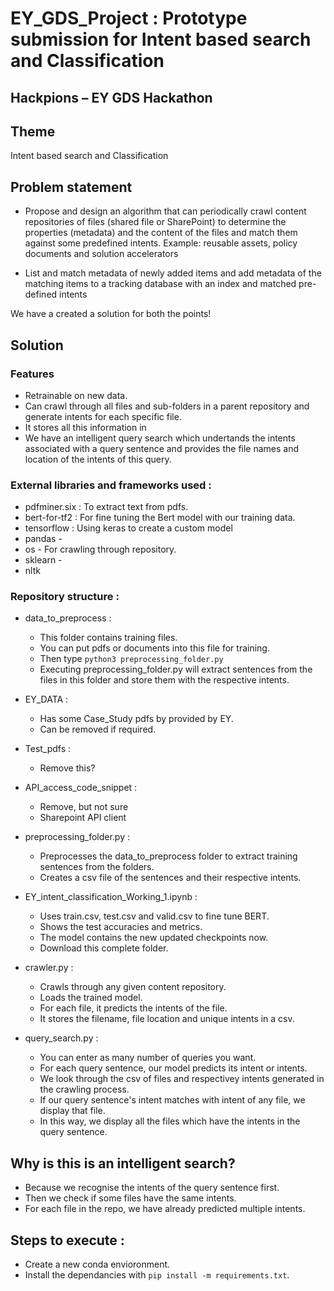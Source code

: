 # EY_GDS_Project : Prototype submission for Intent based search and Classification

## Hackpions – EY GDS Hackathon

## Theme

Intent based search and Classification

## Problem statement

- Propose and design an algorithm that can periodically crawl content repositories of files (shared file or SharePoint) to determine the properties (metadata) and the content of the files and match them against some predefined intents. Example: reusable assets, policy documents and solution accelerators

- List and match metadata of newly added items and add metadata of the matching items to a tracking database with an index and matched pre-defined intents

We have a created a solution for both the points!

## Solution

### Features

- Retrainable on new data.
- Can crawl through all files and sub-folders in a parent repository and generate intents for each specific file.
- It stores all this information in <insert csv name>
- We have an intelligent query search which undertands the intents associated with a query sentence and provides the file names and location of the intents of this query.

### External libraries and frameworks used :

- pdfminer.six : To extract text from pdfs.
- bert-for-tf2 : For fine tuning the Bert model with our training data. 
- tensorflow : Using keras to create a custom model
- pandas - 
- os - For crawling through repository.
- sklearn - 
- nltk

### Repository structure : 

- data_to_preprocess :
  - This folder contains training files.
  - You can put pdfs or documents into this file for training.
  - Then type ```python3 preprocessing_folder.py```
  - Executing preprocessing_folder.py will extract sentences from the files in this folder and store them with the respective intents.

- EY_DATA : 
  - Has some Case_Study pdfs by provided by EY.
  - Can be removed if required.

- Test_pdfs :
  - Remove this?

- API_access_code_snippet :
  - Remove, but not sure
  - Sharepoint API client

- preprocessing_folder.py :
  - Preprocesses the data_to_preprocess folder to extract training sentences from the folders.
  - Creates a csv file of the sentences and their respective intents.

- EY_intent_classification_Working_1.ipynb :
  - Uses train.csv, test.csv and valid.csv to fine tune BERT.
  - Shows the test accuracies and metrics.
  - The model contains the new updated checkpoints now.
  - Download this complete folder.

- crawler.py :
  - Crawls through any given content repository.
  - Loads the trained model.
  - For each file, it predicts the intents of the file.
  - It stores the filename, file location and unique intents in a csv.

- query_search.py :
  - You can enter as many number of queries you want.
  - For each query sentence, our model predicts its intent or intents.
  - We look through the csv of files and respectivey intents generated in the crawling process.
  - If our query sentence's intent matches with intent of any file, we display that file.
  - In this way, we display all the files which have the intents in the query sentence.

## Why is this is an intelligent search?

  - Because we recognise the intents of the query sentence first.
  - Then we check if some files have the same intents.
  - For each file in the repo, we have already predicted multiple intents.


## Steps to execute :

- Create a new conda envioronment.
- Install the dependancies with ```pip install -m requirements.txt```.


